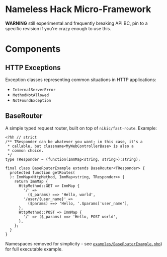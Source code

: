 Nameless Hack Micro-Framework
=============================

**WARNING** still experimental and frequently breaking API BC, pin to a
specific revision if you're crazy enough to use this.

Components
==========

HTTP Exceptions
---------------

Exception classes representing common situations in HTTP applications:
 - `InternalServerError`
 - `MethodNotAllowed`
 - `NotFoundException`

BaseRouter
----------

A simple typed request router, built on top of `nikic/fast-route`. Example:

```Hack
<?hh // strict
/** TResponder can be whatever you want; in this case, it's a
 * callable, but classname<MyWebControllerBase> is also a
 * common choice.
 */
type TResponder = (function(ImmMap<string, string>):string);

final class BaseRouterExample extends BaseRouter<TResponder> {
  protected function getRoutes(
  ): ImmMap<HttpMethod, ImmMap<string, TResponder>> {
    return ImmMap {
      HttpMethod::GET => ImmMap {
        '/' =>
          ($_params) ==> 'Hello, world',
        '/user/{user_name}' =>
          ($params) ==> 'Hello, '.$params['user_name'],
      },
      HttpMethod::POST => ImmMap {
        '/' => ($_params) ==> 'Hello, POST world',
      },
    };
  }
}
```

Namespaces removed for simplicity - see
[`examples/BaseRouterExample.php`](examples/BaseRouterExample.php)) for
full executable example.
